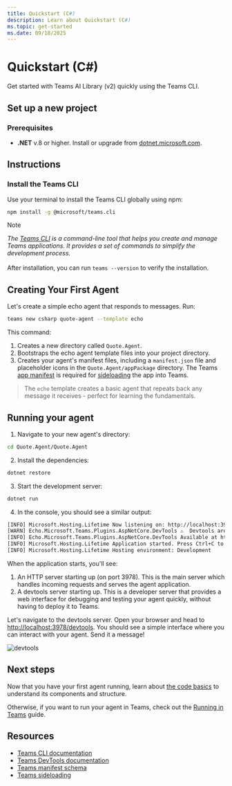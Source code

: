 ```yaml
---
title: Quickstart (C#)
description: Learn about Quickstart (C#)
ms.topic: get-started
ms.date: 09/18/2025
---
```


# Quickstart (C#)

Get started with Teams AI Library (v2) quickly using the Teams CLI.

## Set up a new project

### Prerequisites

- **.NET** v.8 or higher. Install or upgrade from [dotnet.microsoft.com](https://dotnet.microsoft.com/download).

## Instructions

### Install the Teams CLI

Use your terminal to install the Teams CLI globally using npm:


```sh
npm install -g @microsoft/teams.cli
```


> [!NOTE]
> _The [Teams CLI](/developer-tools/cli) is a command-line tool that helps you create and manage Teams applications. It provides a set of commands to simplify the development process._<br /><br />
> After installation, you can run `teams --version` to verify the installation.

## Creating Your First Agent

Let's create a simple echo agent that responds to messages. Run:


```sh
teams new csharp quote-agent --template echo
```


This command:

1. Creates a new directory called `Quote.Agent`.
2. Bootstraps the echo agent template files into your project directory.
3. Creates your agent's manifest files, including a `manifest.json` file and placeholder icons in the `Quote.Agent/appPackage` directory. The Teams [app manifest](/microsoftteams/platform/resources/schema/manifest-schema) is required for [sideloading](/microsoftteams/platform/concepts/deploy-and-publish/apps-upload) the app into Teams.

> The `echo` template creates a basic agent that repeats back any message it receives - perfect for learning the fundamentals.

## Running your agent

1. Navigate to your new agent's directory:


```sh
cd Quote.Agent/Quote.Agent
```


2. Install the dependencies:


```sh
dotnet restore
```


3. Start the development server:


```sh
dotnet run
```


4. In the console, you should see a similar output:


```sh
[INFO] Microsoft.Hosting.Lifetime Now listening on: http://localhost:3978
[WARN] Echo.Microsoft.Teams.Plugins.AspNetCore.DevTools ⚠️  Devtools are not secure and should not be used production environments ⚠️
[INFO] Echo.Microsoft.Teams.Plugins.AspNetCore.DevTools Available at http://localhost:3978/devtools
[INFO] Microsoft.Hosting.Lifetime Application started. Press Ctrl+C to shut down.
[INFO] Microsoft.Hosting.Lifetime Hosting environment: Development
```


When the application starts, you'll see:

1. An HTTP server starting up (on port 3978). This is the main server which handles incoming requests and serves the agent application.
2. A devtools server starting up. This is a developer server that provides a web interface for debugging and testing your agent quickly, without having to deploy it to Teams.

Let's navigate to the devtools server. Open your browser and head to [http://localhost:3978/devtools](http://localhost:3978/devtools). You should see a simple interface where you can interact with your agent. Send it a message!

![devtools](~/assets/screenshots/devtools-echo-chat.png)

## Next steps

Now that you have your first agent running, learn about [the code basics](code-basics.md) to understand its components and structure.

Otherwise, if you want to run your agent in Teams, check out the [Running in Teams](running-in-teams.md) guide.

## Resources

- [Teams CLI documentation](/developer-tools/cli)
- [Teams DevTools documentation](/developer-tools/devtools)
- [Teams manifest schema](/microsoftteams/platform/resources/schema/manifest-schema)
- [Teams sideloading](/microsoftteams/platform/concepts/deploy-and-publish/apps-upload)
